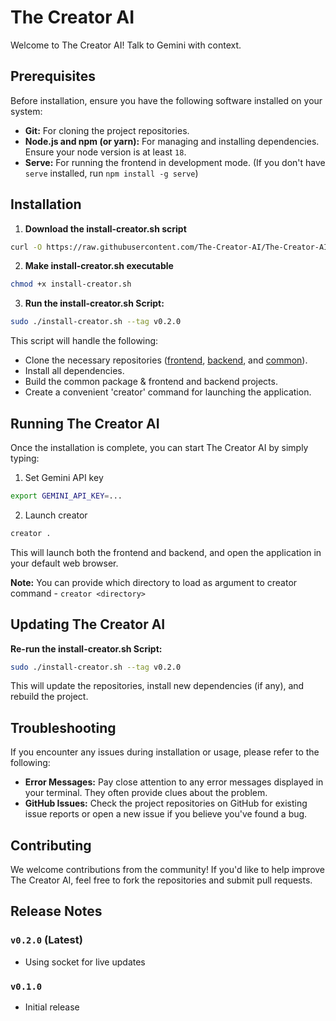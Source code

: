 # The Creator AI

Welcome to The Creator AI! Talk to Gemini with context.


## Prerequisites

Before installation, ensure you have the following software installed on your system:

- **Git:** For cloning the project repositories.
- **Node.js and npm (or yarn):** For managing and installing dependencies. Ensure your node version is at least `18`.
- **Serve:** For running the frontend in development mode. (If you don't have `serve` installed, run `npm install -g serve`) 

## Installation

1. **Download the install-creator.sh script** 

```bash
curl -O https://raw.githubusercontent.com/The-Creator-AI/The-Creator-AI/main/install-creator.sh
```

2. **Make install-creator.sh executable** 

```bash
chmod +x install-creator.sh
```
3. **Run the install-creator.sh Script:**
```bash
sudo ./install-creator.sh --tag v0.2.0
```

This script will handle the following:
   - Clone the necessary repositories ([frontend](https://github.com/The-Creator-AI/frontend), [backend](https://github.com/The-Creator-AI/backend), and [common](https://github.com/The-Creator-AI/fe-be-common)).
   - Install all dependencies.
   - Build the common package & frontend and backend projects.
   - Create a convenient 'creator' command for launching the application.

## Running The Creator AI
Once the installation is complete, you can start The Creator AI by simply typing:
1. Set Gemini API key
```bash
export GEMINI_API_KEY=...
```

2. Launch creator
```bash
creator .
```

This will launch both the frontend and backend, and open the application in your default web browser.  

**Note:** You can provide which directory to load as argument to creator command - `creator <directory>`

## Updating The Creator AI

**Re-run the install-creator.sh Script:**

```bash
sudo ./install-creator.sh --tag v0.2.0
```
This will update the repositories, install new dependencies (if any), and rebuild the project.

## Troubleshooting

If you encounter any issues during installation or usage, please refer to the following:

- **Error Messages:** Pay close attention to any error messages displayed in your terminal. They often provide clues about the problem.
- **GitHub Issues:** Check the project repositories on GitHub for existing issue reports or open a new issue if you believe you've found a bug.

## Contributing

We welcome contributions from the community! If you'd like to help improve The Creator AI, feel free to fork the repositories and submit pull requests. 

## Release Notes

### `v0.2.0` (Latest)

- Using socket for live updates

### `v0.1.0`

- Initial release